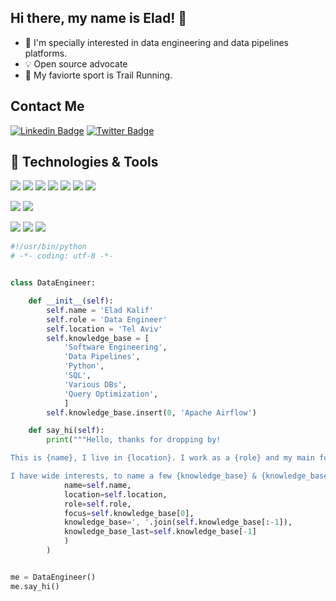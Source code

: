 ## Hi there, my name is Elad! 👋

- 🔭  I'm specially interested in data engineering and data pipelines platforms.
- :bulb: Open source advocate
- :runner: My faviorte sport is Trail Running.

## Contact Me

[![Linkedin Badge](https://img.shields.io/badge/-EladKalif-blue?style=flat-square&logo=Linkedin&logoColor=white&link=https://www.linkedin.com/in/elad-kalif-811b4887)](https://www.linkedin.com/in/elad-kalif-811b4887) [![Twitter Badge](https://img.shields.io/badge/-eladkal-blue?style=flat-square&logo=Twitter&logoColor=white&link=https://twitter.com/eladkal)](https://twitter.com/eladkal)

## 🔧 Technologies & Tools
![](https://img.shields.io/badge/DB-PostgreSQL-informational?style=flat&logo=postgresql&logoColor=white&color=6aa6f8)
![](https://img.shields.io/badge/DB-MySQL-informational?style=flat&logo=mysql&logoColor=white&color=6aa6f8)
![](https://img.shields.io/badge/DB-MsSQL-informational?style=flat&logo=microsoft-sql-server&logoColor=white&color=6aa6f8)
![](https://img.shields.io/badge/DB-Presto-informational?style=flat&logo=presto&logoColor=white&color=6aa6f8)
![](https://img.shields.io/badge/DB-Trino-informational?style=flat&logo=presto&logoColor=white&color=6aa6f8)
![](https://img.shields.io/badge/DB-Snowflake-informational?style=flat&logo=snowflake&logoColor=white&color=6aa6f8)
![](https://img.shields.io/badge/DB-BigQuery-informational?style=flat&logo=google-cloud&logoColor=white&color=6aa6f8)

![](https://img.shields.io/badge/Tools-Apache--Airflow-informational?style=flat&logo=apache-airflow&logoColor=white&color=6aa6f8)
![](https://img.shields.io/badge/Tools-Docker-informational?style=flat&logo=docker&logoColor=white&color=6aa6f8)

![](https://img.shields.io/badge/Code-Python-informational?style=flat&logo=python&logoColor=white&color=6aa6f8)
![](https://img.shields.io/badge/Code-SQL-informational?style=flat&logo=sql&logoColor=white&color=6aa6f8)
![](https://img.shields.io/badge/Editor-PyCharm-informational?style=flat&logo=pycharm&logoColor=white&color=6aa6f8)


```python
#!/usr/bin/python
# -*- coding: utf-8 -*-


class DataEngineer:

    def __init__(self):
        self.name = 'Elad Kalif'
        self.role = 'Data Engineer'
        self.location = 'Tel Aviv'
        self.knowledge_base = [
            'Software Engineering',
            'Data Pipelines',
            'Python',
            'SQL',
            'Various DBs',
            'Query Optimization',
            ]
        self.knowledge_base.insert(0, 'Apache Airflow')

    def say_hi(self):
        print("""Hello, thanks for dropping by!

This is {name}, I live in {location}. I work as a {role} and my main focus is {focus}.

I have wide interests, to name a few {knowledge_base} & {knowledge_base_last}.""".format(
            name=self.name,
            location=self.location,
            role=self.role,
            focus=self.knowledge_base[0],
            knowledge_base=', '.join(self.knowledge_base[:-1]),
            knowledge_base_last=self.knowledge_base[-1]
            )
        )


me = DataEngineer()
me.say_hi()


```

